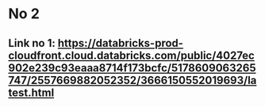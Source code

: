 # No 2
## Link no 1: https://databricks-prod-cloudfront.cloud.databricks.com/public/4027ec902e239c93eaaa8714f173bcfc/5178609063265747/2557669882052352/3666150552019693/latest.html